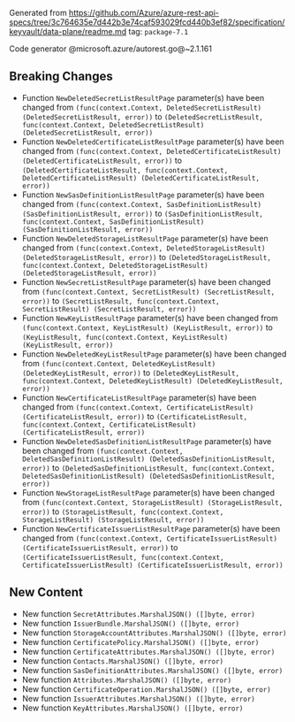 Generated from https://github.com/Azure/azure-rest-api-specs/tree/3c764635e7d442b3e74caf593029fcd440b3ef82/specification/keyvault/data-plane/readme.md tag: `package-7.1`

Code generator @microsoft.azure/autorest.go@~2.1.161

## Breaking Changes

- Function `NewDeletedSecretListResultPage` parameter(s) have been changed from `(func(context.Context, DeletedSecretListResult) (DeletedSecretListResult, error))` to `(DeletedSecretListResult, func(context.Context, DeletedSecretListResult) (DeletedSecretListResult, error))`
- Function `NewDeletedCertificateListResultPage` parameter(s) have been changed from `(func(context.Context, DeletedCertificateListResult) (DeletedCertificateListResult, error))` to `(DeletedCertificateListResult, func(context.Context, DeletedCertificateListResult) (DeletedCertificateListResult, error))`
- Function `NewSasDefinitionListResultPage` parameter(s) have been changed from `(func(context.Context, SasDefinitionListResult) (SasDefinitionListResult, error))` to `(SasDefinitionListResult, func(context.Context, SasDefinitionListResult) (SasDefinitionListResult, error))`
- Function `NewDeletedStorageListResultPage` parameter(s) have been changed from `(func(context.Context, DeletedStorageListResult) (DeletedStorageListResult, error))` to `(DeletedStorageListResult, func(context.Context, DeletedStorageListResult) (DeletedStorageListResult, error))`
- Function `NewSecretListResultPage` parameter(s) have been changed from `(func(context.Context, SecretListResult) (SecretListResult, error))` to `(SecretListResult, func(context.Context, SecretListResult) (SecretListResult, error))`
- Function `NewKeyListResultPage` parameter(s) have been changed from `(func(context.Context, KeyListResult) (KeyListResult, error))` to `(KeyListResult, func(context.Context, KeyListResult) (KeyListResult, error))`
- Function `NewDeletedKeyListResultPage` parameter(s) have been changed from `(func(context.Context, DeletedKeyListResult) (DeletedKeyListResult, error))` to `(DeletedKeyListResult, func(context.Context, DeletedKeyListResult) (DeletedKeyListResult, error))`
- Function `NewCertificateListResultPage` parameter(s) have been changed from `(func(context.Context, CertificateListResult) (CertificateListResult, error))` to `(CertificateListResult, func(context.Context, CertificateListResult) (CertificateListResult, error))`
- Function `NewDeletedSasDefinitionListResultPage` parameter(s) have been changed from `(func(context.Context, DeletedSasDefinitionListResult) (DeletedSasDefinitionListResult, error))` to `(DeletedSasDefinitionListResult, func(context.Context, DeletedSasDefinitionListResult) (DeletedSasDefinitionListResult, error))`
- Function `NewStorageListResultPage` parameter(s) have been changed from `(func(context.Context, StorageListResult) (StorageListResult, error))` to `(StorageListResult, func(context.Context, StorageListResult) (StorageListResult, error))`
- Function `NewCertificateIssuerListResultPage` parameter(s) have been changed from `(func(context.Context, CertificateIssuerListResult) (CertificateIssuerListResult, error))` to `(CertificateIssuerListResult, func(context.Context, CertificateIssuerListResult) (CertificateIssuerListResult, error))`

## New Content

- New function `SecretAttributes.MarshalJSON() ([]byte, error)`
- New function `IssuerBundle.MarshalJSON() ([]byte, error)`
- New function `StorageAccountAttributes.MarshalJSON() ([]byte, error)`
- New function `CertificatePolicy.MarshalJSON() ([]byte, error)`
- New function `CertificateAttributes.MarshalJSON() ([]byte, error)`
- New function `Contacts.MarshalJSON() ([]byte, error)`
- New function `SasDefinitionAttributes.MarshalJSON() ([]byte, error)`
- New function `Attributes.MarshalJSON() ([]byte, error)`
- New function `CertificateOperation.MarshalJSON() ([]byte, error)`
- New function `IssuerAttributes.MarshalJSON() ([]byte, error)`
- New function `KeyAttributes.MarshalJSON() ([]byte, error)`
